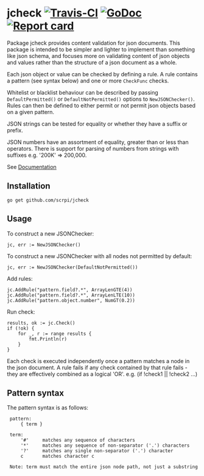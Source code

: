 # jcheck [![Travis-CI](https://travis-ci.org/scrpi/jcheck.svg)](https://travis-ci.org/scrpi/jcheck) [![GoDoc](https://godoc.org/github.com/scrpi/jcheck?status.svg)](http://godoc.org/github.com/scrpi/jcheck) [![Report card](https://goreportcard.com/badge/github.com/scrpi/jcheck)](https://goreportcard.com/report/github.com/scrpi/jcheck)

Package jcheck provides content validation for json documents. This package is intended to be simpler and lighter to implement than something like json schema, and focuses more on validating content of json objects and values rather than the structure of a json document as a whole.

Each json object or value can be checked by defining a rule. A rule contains a pattern (see syntax below) and one or more `CheckFunc` checks.

Whitelist or blacklist behaviour can be described by passing `DefaultPermitted()` or `DefaultNotPermitted()` options to `NewJSONChecker()`. Rules can then be defined to either permit or not permit json objects based on a given pattern.

JSON strings can be tested for equality or whether they have a suffix or prefix.

JSON numbers have an assortment of equality, greater than or less than operators. There is support for parsing of numbers from strings with suffixes e.g. '200K' => 200,000.

See [Documentation](https://godoc.org/github.com/scrpi)

## Installation

```
go get github.com/scrpi/jcheck
```

## Usage

To construct a new JSONChecker:

```
jc, err := NewJSONChecker()
```

To construct a new JSONChecker with all nodes not permitted by default:

```
jc, err := NewJSONChecker(DefaultNotPermitted())
```

Add rules:

```
jc.AddRule("pattern.field?.*", ArrayLenGTE(4))
jc.AddRule("pattern.field?.*", ArrayLenLTE(10))
jc.AddRule("pattern.object.number", NumGT(0.2))
```

Run check:

```
results, ok := jc.Check()
if (!ok) {
    for _, r := range results {
        fmt.Println(r)
    }
}
```

Each check is executed independently once a pattern matches a node in the json document. A rule fails if any check contained by that rule fails - they are effectively combined as a logical 'OR'. e.g. (if !check1 || !check2 ...)

## Pattern syntax

The pattern syntax is as follows:

```
 pattern:
     { term }

 term:
     '#'     matches any sequence of characters
     '*'     matches any sequence of non-separator ('.') characters
     '?'     matches any single non-separator ('.') character
     c       matches character c

 Note: term must match the entire json node path, not just a substring
```